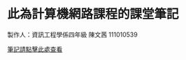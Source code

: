 <h1>此為計算機網路課程的課堂筆記</h1>
<p>製作人：資訊工程學係四年級 陳文茜 111010539</p>
<p><a href="https://chen02648.github.io/computernetwork_classnote/class.html#section1">筆記請點擊此處查看</a></p>

